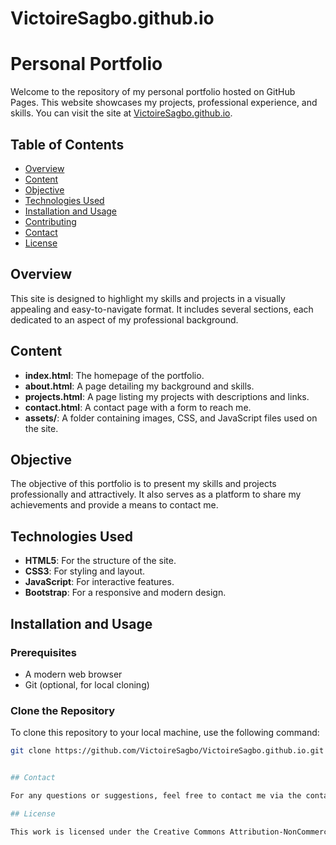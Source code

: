# VictoireSagbo.github.io

# Personal Portfolio

Welcome to the repository of my personal portfolio hosted on GitHub Pages. This website showcases my projects, professional experience, and skills. You can visit the site at [VictoireSagbo.github.io](https://VictoireSagbo.github.io).

## Table of Contents

- [Overview](#overview)
- [Content](#content)
- [Objective](#objective)
- [Technologies Used](#technologies-used)
- [Installation and Usage](#installation-and-usage)
- [Contributing](#contributing)
- [Contact](#contact)
- [License](#license)

## Overview

This site is designed to highlight my skills and projects in a visually appealing and easy-to-navigate format. It includes several sections, each dedicated to an aspect of my professional background.

## Content

- **index.html**: The homepage of the portfolio.
- **about.html**: A page detailing my background and skills.
- **projects.html**: A page listing my projects with descriptions and links.
- **contact.html**: A contact page with a form to reach me.
- **assets/**: A folder containing images, CSS, and JavaScript files used on the site.

## Objective

The objective of this portfolio is to present my skills and projects professionally and attractively. It also serves as a platform to share my achievements and provide a means to contact me.

## Technologies Used

- **HTML5**: For the structure of the site.
- **CSS3**: For styling and layout.
- **JavaScript**: For interactive features.
- **Bootstrap**: For a responsive and modern design.

## Installation and Usage

### Prerequisites

- A modern web browser
- Git (optional, for local cloning)


### Clone the Repository

To clone this repository to your local machine, use the following command:

```bash
git clone https://github.com/VictoireSagbo/VictoireSagbo.github.io.git


## Contact

For any questions or suggestions, feel free to contact me via the contact form on the site or by email at [victoiresagbo2@gmail.com](mailto:victoiresagbo2@gmail.com).

## License

This work is licensed under the Creative Commons Attribution-NonCommercial-NoDerivatives 4.0 International License. To view a copy of this license, visit [http://creativecommons.org/licenses/by-nc-nd/4.0/](http://creativecommons.org/licenses/by-nc-nd/4.0/) or send a letter to Creative Commons, PO Box 1866, Mountain View, CA 94042, USA.

